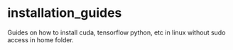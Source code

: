 # installation_guides
Guides on how to install cuda, tensorflow python, etc in linux without sudo access in home folder.
